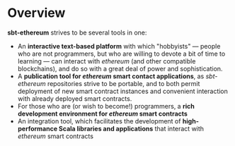 # Overview

__sbt-ethereum__ strives to be several tools in one:

* An __interactive text-based platform__ with which "hobbyists" &mdash; people who are not programmers, but who are willing to
  devote a bit of time to learning &mdash; can interact with _ethereum_ (and other compatible blockchains), and do so with a great
  deal of power and sophistication.
* A __publication tool for _ethereum_ smart contact applications__, as _sbt-ethereum_ repositories strive to be portable, and to
  both permit deployment of new smart contract instances and convenient interaction with already deployed smart contracts.
* For those who are (or wish to become!) programmers, a __rich development environment for _ethereum_ smart contracts__
* An integration tool, which facilitates the development of __high-performance Scala libraries and applications__ that
  interact with _ethereum_ smart contracts

